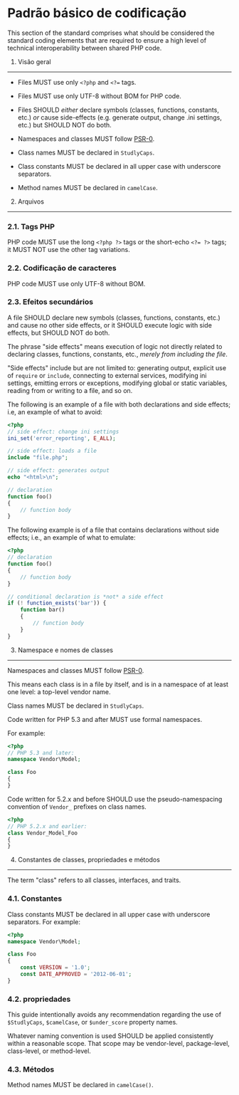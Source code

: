 Padrão básico de codificação
=====================

This section of the standard comprises what should be considered the standard
coding elements that are required to ensure a high level of technical
interoperability between shared PHP code.

[PSR-0]: https://github.com/php-fig/fig-standards/blob/master/accepted/PSR-0.md


1. Visão geral
-----------

- Files MUST use only `<?php` and `<?=` tags.

- Files MUST use only UTF-8 without BOM for PHP code.

- Files SHOULD *either* declare symbols (classes, functions, constants, etc.)
  *or* cause side-effects (e.g. generate output, change .ini settings, etc.)
  but SHOULD NOT do both.

- Namespaces and classes MUST follow [PSR-0][].

- Class names MUST be declared in `StudlyCaps`.

- Class constants MUST be declared in all upper case with underscore separators.

- Method names MUST be declared in `camelCase`.


2. Arquivos
--------

### 2.1. Tags PHP

PHP code MUST use the long `<?php ?>` tags or the short-echo `<?= ?>` tags; it
MUST NOT use the other tag variations.

### 2.2. Codificação de caracteres

PHP code MUST use only UTF-8 without BOM.

### 2.3. Efeitos secundários

A file SHOULD declare new symbols (classes, functions, constants,
etc.) and cause no other side effects, or it SHOULD execute logic with side
effects, but SHOULD NOT do both.

The phrase "side effects" means execution of logic not directly related to
declaring classes, functions, constants, etc., *merely from including the
file*.

"Side effects" include but are not limited to: generating output, explicit
use of `require` or `include`, connecting to external services, modifying ini
settings, emitting errors or exceptions, modifying global or static variables,
reading from or writing to a file, and so on.

The following is an example of a file with both declarations and side effects;
i.e, an example of what to avoid:

```php
<?php
// side effect: change ini settings
ini_set('error_reporting', E_ALL);

// side effect: loads a file
include "file.php";

// side effect: generates output
echo "<html>\n";

// declaration
function foo()
{
    // function body
}
```

The following example is of a file that contains declarations without side
effects; i.e., an example of what to emulate:

```php
<?php
// declaration
function foo()
{
    // function body
}

// conditional declaration is *not* a side effect
if (! function_exists('bar')) {
    function bar()
    {
        // function body
    }
}
```


3. Namespace e nomes de classes
----------------------------

Namespaces and classes MUST follow [PSR-0][].

This means each class is in a file by itself, and is in a namespace of at
least one level: a top-level vendor name.

Class names MUST be declared in `StudlyCaps`.

Code written for PHP 5.3 and after MUST use formal namespaces.

For example:

```php
<?php
// PHP 5.3 and later:
namespace Vendor\Model;

class Foo
{
}
```

Code written for 5.2.x and before SHOULD use the pseudo-namespacing convention
of `Vendor_` prefixes on class names.

```php
<?php
// PHP 5.2.x and earlier:
class Vendor_Model_Foo
{
}
```

4. Constantes de classes, propriedades e métodos
-------------------------------------------

The term "class" refers to all classes, interfaces, and traits.

### 4.1. Constantes

Class constants MUST be declared in all upper case with underscore separators.
For example:

```php
<?php
namespace Vendor\Model;

class Foo
{
    const VERSION = '1.0';
    const DATE_APPROVED = '2012-06-01';
}
```

### 4.2. propriedades

This guide intentionally avoids any recommendation regarding the use of
`$StudlyCaps`, `$camelCase`, or `$under_score` property names.

Whatever naming convention is used SHOULD be applied consistently within a
reasonable scope. That scope may be vendor-level, package-level, class-level,
or method-level.

### 4.3. Métodos

Method names MUST be declared in `camelCase()`.
